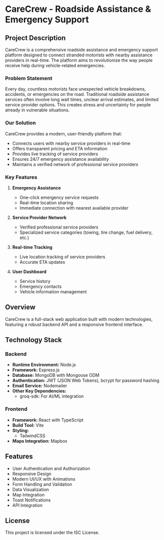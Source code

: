 # CareCrew - Roadside Assistance & Emergency Support

## Project Description
CareCrew is a comprehensive roadside assistance and emergency support platform designed to connect stranded motorists with nearby assistance providers in real-time. The platform aims to revolutionize the way people receive help during vehicle-related emergencies.

### Problem Statement
Every day, countless motorists face unexpected vehicle breakdowns, accidents, or emergencies on the road. Traditional roadside assistance services often involve long wait times, unclear arrival estimates, and limited service provider options. This creates stress and uncertainty for people already in vulnerable situations.

### Our Solution
CareCrew provides a modern, user-friendly platform that:
- Connects users with nearby service providers in real-time
- Offers transparent pricing and ETA information
- Provides live tracking of service providers
- Ensures 24/7 emergency assistance availability
- Maintains a verified network of professional service providers

### Key Features
1. **Emergency Assistance**
   - One-click emergency service requests
   - Real-time location sharing
   - Immediate connection with nearest available provider

2. **Service Provider Network**
   - Verified professional service providers
   - Specialized service categories (towing, tire change, fuel delivery, etc.)

3. **Real-time Tracking**
   - Live location tracking of service providers
   - Accurate ETA updates

4. **User Dashboard**
   - Service history
   - Emergency contacts
   - Vehicle information management

## Overview
CareCrew is a full-stack web application built with modern technologies, featuring a robust backend API and a responsive frontend interface.

## Technology Stack

### Backend
- **Runtime Environment:** Node.js
- **Framework:** Express.js
- **Database:** MongoDB with Mongoose ODM
- **Authentication:** JWT (JSON Web Tokens), bcrypt for password hashing
- **Email Service:** Nodemailer
- **Other Key Dependencies:**
  - groq-sdk: For AI/ML integration

### Frontend
- **Framework:** React with TypeScript
- **Build Tool:** Vite
- **Styling:** 
  - TailwindCSS
- **Maps Integration:** Mapbox

## Features
- User Authentication and Authorization
- Responsive Design
- Modern UI/UX with Animations
- Form Handling and Validation
- Data Visualization
- Map Integration
- Toast Notifications
- API Integration

## License
This project is licensed under the ISC License.
